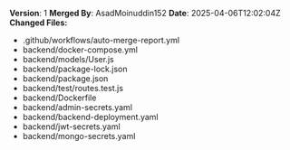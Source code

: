 **Version**: 1
**Merged By**: AsadMoinuddin152
**Date**: 2025-04-06T12:02:04Z
**Changed Files:**
- .github/workflows/auto-merge-report.yml
- backend/docker-compose.yml
- backend/models/User.js
- backend/package-lock.json
- backend/package.json
- backend/test/routes.test.js
- backend/Dockerfile
- backend/admin-secrets.yaml
- backend/backend-deployment.yaml
- backend/jwt-secrets.yaml
- backend/mongo-secrets.yaml
